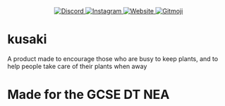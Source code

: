 <div align="center">
<a href="https://discord.gg/2pRWH3dY6K">
  <img src="https://img.shields.io/discord/887016895017013268?color=7289DA&logo=discord&logoColor=white&style=for-the-badge&labelColor=697EC4&label=%20" alt="Discord">
</a>

<a href="https://www.instagram.com/kusaki_plants/">
  <img src="https://img.shields.io/badge/kusaki_plants-ffffff?color=EA6A82&logo=instagram&logoColor=white&style=for-the-badge&labelColor=E4405F&label=%20" alt="Instagram">
</a>

<a href="https://kusaki.alexmiao.com">
  <img src="https://img.shields.io/website?down_color=%23EC6B76&down_message=offline&label=kusaki.alexmiao.com&style=for-the-badge&up_color=%2371BC68&up_message=online&url=https%3A%2F%2Fkusaki.alexmiao.com" alt="Website">
</a>

<a href="https://gitmoji.dev">
  <img src="https://img.shields.io/badge/gitmoji-%20😜%20😍-FFDD67.svg?style=for-the-badge&labelColor=FFC807&textColor=white" alt="Gitmoji">
</a>
</div>

# kusaki
A product made to encourage those who are busy to keep plants, and to help people take care of their plants when away
# Made for the GCSE DT NEA
